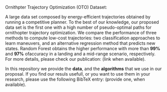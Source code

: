 Ornithpter Trajectory Optimization (OTO) Dataset:

A large  data set composed by energy-efficient trajectories obtained by running a competitive planner. To  the  best  of  our  knowledge,  our  proposed  data  set is the first one with a high number of pseudo-optimal paths for ornithopter trajectory optimization. We compare the performance of three methods to compute low-cost trajectories: two classification approaches to learn maneuvers, and an alternative regression method that predicts new states. Random  Forest  obtains  the higher  performance  with  more  than  **99%**  and  **97%**  ofaccuracy  in  a  landing  and  a  mid-range  scenario,  respectively. For more details, please check our publication: (link when available).

In this repository we provide the **data**, and the **algorithms** that we use in our proposal. If you find our resuls usefull, or you want to use them in your research, please use the following BibTeX entry:
(provide one, when available).
